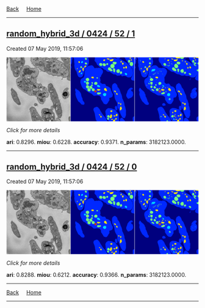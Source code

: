 
[Back](..)&nbsp;&nbsp;&nbsp;&nbsp;&nbsp;[Home](https://leapmanlab.github.io/snapshots)

---

<div class="summary"><a href="1"><h2>random_hybrid_3d / 0424 / 52 / 1</h2></a><p>Created 07 May 2019, 11:57:06
</p><a href="1"><img src="1/media/summary.png" align="center"></a><p>
<i>Click for more details</i>
</p></div>

**ari**: 0.8296. **miou**: 0.6228. **accuracy**: 0.9371. **n_params**: 3182123.0000. 

---

<div class="summary"><a href="0"><h2>random_hybrid_3d / 0424 / 52 / 0</h2></a><p>Created 07 May 2019, 11:57:06
</p><a href="0"><img src="0/media/summary.png" align="center"></a><p>
<i>Click for more details</i>
</p></div>

**ari**: 0.8288. **miou**: 0.6212. **accuracy**: 0.9366. **n_params**: 3182123.0000. 

---

[Back](..)&nbsp;&nbsp;&nbsp;&nbsp;&nbsp;[Home](https://leapmanlab.github.io/snapshots)

---
